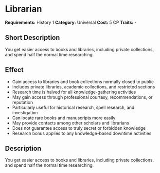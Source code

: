 # Librarian

**Requirements:** History 1
**Category:** Universal
**Cost:** 5 CP
**Traits:** -


## Short Description
You get easier access to books and libraries, including private collections, and spend half the normal time researching.

## Effect
- Gain access to libraries and book collections normally closed to public
- Includes private libraries, academic collections, and restricted sections
- Research time is halved for all knowledge-gathering activities
- May gain access through professional courtesy, recommendations, or reputation
- Particularly useful for historical research, spell research, and investigation
- Can locate rare books and manuscripts more easily
- May provide contacts among other scholars and librarians
- Does not guarantee access to truly secret or forbidden knowledge
- Research bonus applies to any knowledge-based downtime activities

## Description
You get easier access to books and libraries, including private collections, and spend half the normal time researching.